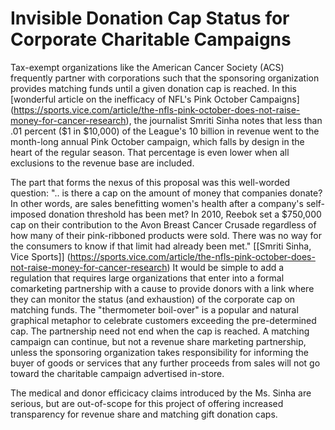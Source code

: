 Invisible Donation Cap Status for Corporate Charitable Campaigns
=========================================================
Tax-exempt organizations like the American Cancer Society (ACS) frequently partner with corporations such that the sponsoring organization provides matching funds until a given donation cap is reached. In this [wonderful article on the inefficacy of NFL's Pink October Campaigns] (https://sports.vice.com/article/the-nfls-pink-october-does-not-raise-money-for-cancer-research), the journalist Smriti Sinha notes that less than .01 percent ($1 in $10,000) of the League's 10 billion in revenue went to the month-long annual Pink October campaign, which falls by design in the heart of the regular season. That percentage is even lower when all exclusions to the revenue base are included.

The part that forms the nexus of this proposal was this well-worded question: ".. is there a cap on the amount of money that companies donate? In other words, are sales benefitting women's health after a company's self-imposed donation threshold has been met? In 2010, Reebok set a $750,000 cap on their contribution to the Avon Breast Cancer Crusade regardless of how many of their pink-ribboned products were sold. There was no way for the consumers to know if that limit had already been met." [[Smriti Sinha, Vice Sports]] (https://sports.vice.com/article/the-nfls-pink-october-does-not-raise-money-for-cancer-research) It would be simple to add a regulation that requires large organizations that enter into a formal comarketing partnership with a cause to provide donors with a link where they can monitor the status (and exhaustion) of the corporate cap on matching funds. The "thermometer boil-over" is a popular and natural graphical metaphor to celebrate customers exceeding the pre-determined cap. The partnership need not end when the cap is reached. A matching campaign can continue, but not a revenue share marketing partnership, unless the sponsoring organization takes responsibility for informing the buyer of goods or services that any further proceeds from sales will not go toward the charitable campaign advertised in-store.

The medical and donor efficicacy claims introduced by the Ms. Sinha are serious, but are out-of-scope for this project of offering increased transparency for revenue share and matching gift donation caps. 